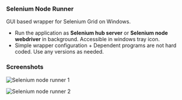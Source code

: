 ### Selenium Node Runner
GUI based wrapper for Selenium Grid on Windows.

* Run the application as **Selenium hub server** or **Selenium node webdriver** in background. Accessible in windows tray icon.
* Simple wrapper configuration + Dependent programs are not hard coded. Use any versions as needed.

### Screenshots

![Selenium node runner 1](https://user-images.githubusercontent.com/562130/68138937-44f17c80-ff64-11e9-99b9-1ca56d4daa7b.png)

![Selenium node runner 2](https://user-images.githubusercontent.com/562130/68138967-5044a800-ff64-11e9-9683-978587641c98.png)

